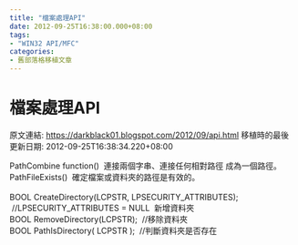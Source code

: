 ```yaml
---
title: "檔案處理API"
date: 2012-09-25T16:38:00.000+08:00
tags: 
- "WIN32 API/MFC"
categories:
- 舊部落格移植文章
---
```


# 檔案處理API

原文連結: https://darkblack01.blogspot.com/2012/09/api.html
移植時的最後更新日期: 2012-09-25T16:38:34.220+08:00

PathCombine function() &nbsp;連接兩個字串、連接任何相對路徑&nbsp;成為一個路徑。<br />PathFileExists() &nbsp;確定檔案或資料夾的路徑是有效的。<br /><br />BOOL CreateDirectory(LCPSTR,&nbsp;LPSECURITY_ATTRIBUTES); &nbsp;//LPSECURITY_ATTRIBUTES = NULL &nbsp;新增資料夾<br />BOOL&nbsp;RemoveDirectory(LCPSTR); &nbsp;//移除資料夾<br />BOOL PathIsDirectory( LCPSTR&nbsp;); &nbsp;//判斷資料夾是否存在
